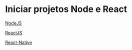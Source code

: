 # Iniciar projetos Node e React

[NodeJS](/Javascript/NodeJS)

[ReactJS](/Javascript/ReactJS)

[React-Native](/Javascript/React-Native)
